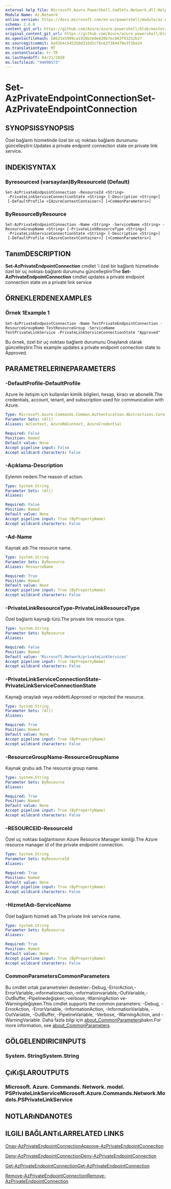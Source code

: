 ```yaml
---
external help file: Microsoft.Azure.PowerShell.Cmdlets.Network.dll-Help.xml
Module Name: Az.Network
online version: https://docs.microsoft.com/en-us/powershell/module/az.network/set-azprivateendpointconnection
schema: 2.0.0
content_git_url: https://github.com/Azure/azure-powershell/blob/master/src/Network/Network/help/Set-AzPrivateEndpointConnection.md
original_content_git_url: https://github.com/Azure/azure-powershell/blob/master/src/Network/Network/help/Set-AzPrivateEndpointConnection.md
ms.openlocfilehash: b8625e5909ca1928b2e0e828b7ecb83f93252b27
ms.sourcegitcommit: 6a91b4c545350d316d3cf8c62f384478e3f3ba24
ms.translationtype: MT
ms.contentlocale: tr-TR
ms.lasthandoff: 04/21/2020
ms.locfileid: "94098573"
---
```

# <span data-ttu-id="7ea5f-101">Set-AzPrivateEndpointConnection</span><span class="sxs-lookup"><span data-stu-id="7ea5f-101">Set-AzPrivateEndpointConnection</span></span>

## <span data-ttu-id="7ea5f-102">SYNOPSIS</span><span class="sxs-lookup"><span data-stu-id="7ea5f-102">SYNOPSIS</span></span>
<span data-ttu-id="7ea5f-103">Özel bağlantı hizmetinde özel bir uç noktası bağlantı durumunu güncelleştirir.</span><span class="sxs-lookup"><span data-stu-id="7ea5f-103">Updates a private endpoint connection state on private link service.</span></span>

## <span data-ttu-id="7ea5f-104">INDEKI</span><span class="sxs-lookup"><span data-stu-id="7ea5f-104">SYNTAX</span></span>

### <span data-ttu-id="7ea5f-105">Byresourceıd (varsayılan)</span><span class="sxs-lookup"><span data-stu-id="7ea5f-105">ByResourceId (Default)</span></span>
```
Set-AzPrivateEndpointConnection -ResourceId <String>
 -PrivateLinkServiceConnectionState <String> [-Description <String>]
 [-DefaultProfile <IAzureContextContainer>] [<CommonParameters>]
```

### <span data-ttu-id="7ea5f-106">ByResource</span><span class="sxs-lookup"><span data-stu-id="7ea5f-106">ByResource</span></span>
```
Set-AzPrivateEndpointConnection -Name <String> -ServiceName <String> -ResourceGroupName <String> [-PrivateLinkResourceType <String>]
 -PrivateLinkServiceConnectionState <String> [-Description <String>]
 [-DefaultProfile <IAzureContextContainer>] [<CommonParameters>]
```

## <span data-ttu-id="7ea5f-107">Tanım</span><span class="sxs-lookup"><span data-stu-id="7ea5f-107">DESCRIPTION</span></span>
<span data-ttu-id="7ea5f-108">**Set-AzPrivateEndpointConnection** cmdlet 'i özel bir bağlantı hizmetinde özel bir uç noktası bağlantı durumunu güncelleştirir</span><span class="sxs-lookup"><span data-stu-id="7ea5f-108">The **Set-AzPrivateEndpointConnection** cmdlet updates a private endpoint connection state on a private link service</span></span>

## <span data-ttu-id="7ea5f-109">ÖRNEKLERDEN</span><span class="sxs-lookup"><span data-stu-id="7ea5f-109">EXAMPLES</span></span>

### <span data-ttu-id="7ea5f-110">Örnek 1</span><span class="sxs-lookup"><span data-stu-id="7ea5f-110">Example 1</span></span>
```
Set-AzPrivateEndpointConnection -Name TestPrivateEndpointConnection -ResourceGroupName TestResourceGroup -ServiceName TestPrivateLinkService -PrivateLinkServiceConnectionState "Approved"
```

<span data-ttu-id="7ea5f-111">Bu örnek, özel bir uç noktası bağlantı durumunu Onaylandı olarak güncelleştirir.</span><span class="sxs-lookup"><span data-stu-id="7ea5f-111">This example updates a private endpoint connection state to Approved.</span></span>

## <span data-ttu-id="7ea5f-112">PARAMETRELERINE</span><span class="sxs-lookup"><span data-stu-id="7ea5f-112">PARAMETERS</span></span>

### <span data-ttu-id="7ea5f-113">-DefaultProfile</span><span class="sxs-lookup"><span data-stu-id="7ea5f-113">-DefaultProfile</span></span>
<span data-ttu-id="7ea5f-114">Azure ile iletişim için kullanılan kimlik bilgileri, hesap, kiracı ve abonelik.</span><span class="sxs-lookup"><span data-stu-id="7ea5f-114">The credentials, account, tenant, and subscription used for communication with Azure.</span></span>

```yaml
Type: Microsoft.Azure.Commands.Common.Authentication.Abstractions.Core.IAzureContextContainer
Parameter Sets: (All)
Aliases: AzContext, AzureRmContext, AzureCredential

Required: False
Position: Named
Default value: None
Accept pipeline input: False
Accept wildcard characters: False
```

### <span data-ttu-id="7ea5f-115">-Açıklama</span><span class="sxs-lookup"><span data-stu-id="7ea5f-115">-Description</span></span>
<span data-ttu-id="7ea5f-116">Eylemin nedeni.</span><span class="sxs-lookup"><span data-stu-id="7ea5f-116">The reason of action.</span></span>

```yaml
Type: System.String
Parameter Sets: (All)
Aliases:

Required: False
Position: Named
Default value: None
Accept pipeline input: True (ByPropertyName)
Accept wildcard characters: False
```

### <span data-ttu-id="7ea5f-117">-Ad</span><span class="sxs-lookup"><span data-stu-id="7ea5f-117">-Name</span></span>
<span data-ttu-id="7ea5f-118">Kaynak adı.</span><span class="sxs-lookup"><span data-stu-id="7ea5f-118">The resource name.</span></span>

```yaml
Type: System.String
Parameter Sets: ByResource
Aliases: ResourceName

Required: True
Position: Named
Default value: None
Accept pipeline input: True (ByPropertyName)
Accept wildcard characters: False
```

### <span data-ttu-id="7ea5f-119">-PrivateLinkResourceType</span><span class="sxs-lookup"><span data-stu-id="7ea5f-119">-PrivateLinkResourceType</span></span>
<span data-ttu-id="7ea5f-120">Özel bağlantı kaynağı türü.</span><span class="sxs-lookup"><span data-stu-id="7ea5f-120">The private link resource type.</span></span>

```yaml
Type: System.String
Parameter Sets: ByResource
Aliases:

Required: False
Position: Named
Default value: 'Microsoft.Network/privateLinkServices'
Accept pipeline input: True (ByPropertyName)
Accept wildcard characters: False
```

### <span data-ttu-id="7ea5f-121">-PrivateLinkServiceConnectionState</span><span class="sxs-lookup"><span data-stu-id="7ea5f-121">-PrivateLinkServiceConnectionState</span></span>
<span data-ttu-id="7ea5f-122">Kaynağı onayladı veya reddetti.</span><span class="sxs-lookup"><span data-stu-id="7ea5f-122">Approved or rejected the resource.</span></span>

```yaml
Type: System.String
Parameter Sets: (All)
Aliases:

Required: True
Position: Named
Default value: None
Accept pipeline input: True (ByPropertyName)
Accept wildcard characters: False
```

### <span data-ttu-id="7ea5f-123">-ResourceGroupName</span><span class="sxs-lookup"><span data-stu-id="7ea5f-123">-ResourceGroupName</span></span>
<span data-ttu-id="7ea5f-124">Kaynak grubu adı.</span><span class="sxs-lookup"><span data-stu-id="7ea5f-124">The resource group name.</span></span>

```yaml
Type: System.String
Parameter Sets: ByResource
Aliases:

Required: True
Position: Named
Default value: None
Accept pipeline input: True (ByPropertyName)
Accept wildcard characters: False
```

### <span data-ttu-id="7ea5f-125">-RESOURCEID</span><span class="sxs-lookup"><span data-stu-id="7ea5f-125">-ResourceId</span></span>
<span data-ttu-id="7ea5f-126">Özel uç noktası bağlantısının Azure Resource Manager kimliği.</span><span class="sxs-lookup"><span data-stu-id="7ea5f-126">The Azure resource manager id of the private endpoint connection.</span></span>

```yaml
Type: System.String
Parameter Sets: ByResourceId
Aliases:

Required: True
Position: Named
Default value: None
Accept pipeline input: True (ByPropertyName)
Accept wildcard characters: False
```

### <span data-ttu-id="7ea5f-127">-HizmetAdı</span><span class="sxs-lookup"><span data-stu-id="7ea5f-127">-ServiceName</span></span>
<span data-ttu-id="7ea5f-128">Özel bağlantı hizmeti adı.</span><span class="sxs-lookup"><span data-stu-id="7ea5f-128">The private link service name.</span></span>

```yaml
Type: System.String
Parameter Sets: ByResource
Aliases:

Required: True
Position: Named
Default value: None
Accept pipeline input: True (ByPropertyName)
Accept wildcard characters: False
```

### <span data-ttu-id="7ea5f-129">CommonParameters</span><span class="sxs-lookup"><span data-stu-id="7ea5f-129">CommonParameters</span></span>
<span data-ttu-id="7ea5f-130">Bu cmdlet ortak parametreleri destekler:-Debug,-ErrorAction,-ErrorVariable,-ınformationaction,-ınformationvariable,-OutVariable,-OutBuffer,-Pipelinedeğişken,-verbose,-WarningAction ve-Warningdeğişken.</span><span class="sxs-lookup"><span data-stu-id="7ea5f-130">This cmdlet supports the common parameters: -Debug, -ErrorAction, -ErrorVariable, -InformationAction, -InformationVariable, -OutVariable, -OutBuffer, -PipelineVariable, -Verbose, -WarningAction, and -WarningVariable.</span></span> <span data-ttu-id="7ea5f-131">Daha fazla bilgi için [about_CommonParameters](http://go.microsoft.com/fwlink/?LinkID=113216)bakın.</span><span class="sxs-lookup"><span data-stu-id="7ea5f-131">For more information, see [about_CommonParameters](http://go.microsoft.com/fwlink/?LinkID=113216).</span></span>

## <span data-ttu-id="7ea5f-132">GÖLGELENDIRICI</span><span class="sxs-lookup"><span data-stu-id="7ea5f-132">INPUTS</span></span>

### <span data-ttu-id="7ea5f-133">System. String</span><span class="sxs-lookup"><span data-stu-id="7ea5f-133">System.String</span></span>

## <span data-ttu-id="7ea5f-134">ÇıKıŞLAR</span><span class="sxs-lookup"><span data-stu-id="7ea5f-134">OUTPUTS</span></span>

### <span data-ttu-id="7ea5f-135">Microsoft. Azure. Commands. Network. model. PSPrivateLinkService</span><span class="sxs-lookup"><span data-stu-id="7ea5f-135">Microsoft.Azure.Commands.Network.Models.PSPrivateLinkService</span></span>

## <span data-ttu-id="7ea5f-136">NOTLARıNDA</span><span class="sxs-lookup"><span data-stu-id="7ea5f-136">NOTES</span></span>

## <span data-ttu-id="7ea5f-137">ILGILI BAĞLANTıLAR</span><span class="sxs-lookup"><span data-stu-id="7ea5f-137">RELATED LINKS</span></span>

[<span data-ttu-id="7ea5f-138">Onay-AzPrivateEndpointConnection</span><span class="sxs-lookup"><span data-stu-id="7ea5f-138">Approve-AzPrivateEndpointConnection</span></span>](./Approve-AzPrivateEndpointConnection.md)

[<span data-ttu-id="7ea5f-139">Deny-AzPrivateEndpointConnection</span><span class="sxs-lookup"><span data-stu-id="7ea5f-139">Deny-AzPrivateEndpointConnection</span></span>](./Deny-AzPrivateEndpointConnection.md)

[<span data-ttu-id="7ea5f-140">Get-AzPrivateEndpointConnection</span><span class="sxs-lookup"><span data-stu-id="7ea5f-140">Get-AzPrivateEndpointConnection</span></span>](./Get-AzPrivateEndpointConnection.md)

[<span data-ttu-id="7ea5f-141">Remove-AzPrivateEndpointConnection</span><span class="sxs-lookup"><span data-stu-id="7ea5f-141">Remove-AzPrivateEndpointConnection</span></span>](./Remove-AzPrivateEndpointConnection.md)
